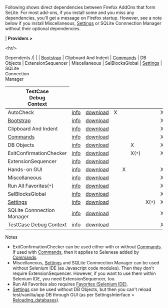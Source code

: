 Following shows direct dependencies between Firefox AddOns that form SeLite. For most add-ons, if you install some and you miss any dependencies, you'll get a message on Firefox startup. However, see a note below if you install Miscellaneous, [Settings](SettingsOverview.md) or SQLite Connnection Manager without their optional dependencies.

<a href='Hidden comment: Comment: Keep the following table sorted alphabetically.'></a>
| **Providers >**

&lt;hr/&gt;

Dependents \/| | | [Bootstrap](BootstrapLoader.md) | Clipboard And Indent | [Commands](ExtraCommands.md) | DB Objects | ExtensionSequencer     | Miscellaneous |  SelBlocksGlobal | [Settings](SettingsOverview.md) | SQLite<br>Connection<br>Manager <table><thead><th> TestCase<br>Debug<br>Context </th></thead><tbody>
<tr><td> AutoCheck                                  </td><td> <a href='https://addons.mozilla.org/en-US/firefox/addon/selite-auto-check/'>info</a> </td><td> <a href='https://addons.mozilla.org/en-US/firefox/addon/selite-auto-check/versions/'>download</a>                        </td><td>  X                              </td><td>                      </td><td>                              </td><td>            </td><td> X                      </td><td> X             </td><td>                  </td><td> X                               </td><td>                                 </td><td> X                             </td></tr>
<tr><td> <a href='BootstrapLoader.md'>Bootstrap</a> </td><td> <a href='https://addons.mozilla.org/en-US/firefox/addon/selite-bootstrap/'>info</a> </td><td> <a href='https://addons.mozilla.org/en-US/firefox/addon/SeLite-Bootstrap/versions/'>download</a>                      </td><td>                                 </td><td>                      </td><td>                              </td><td>            </td><td> X                      </td><td> X             </td><td>  X               </td><td> X                               </td><td>                                 </td><td>                               </td></tr>
<tr><td> Clipboard And Indent                       </td><td> <a href='https://addons.mozilla.org/en-US/firefox/addon/selite-clipboard-and-indent/'>info</a> </td><td> <a href='https://addons.mozilla.org/en-US/firefox/addon/selite-clipboard-and-indent/versions'>download</a> </td><td>                                 </td><td>                      </td><td>                              </td><td>            </td><td> X                      </td><td>               </td><td>                  </td><td>                                 </td><td>                                 </td><td>                               </td></tr>
<tr><td> <a href='ExtraCommands.md'>Commands</a>    </td><td> <a href='https://addons.mozilla.org/en-US/firefox/addon/selite-commands/'>info</a> </td><td> <a href='https://addons.mozilla.org/en-US/firefox/addon/selite-commands/versions/'>download</a>                       </td><td>                                 </td><td>                      </td><td>                              </td><td>            </td><td> X                      </td><td> X             </td><td>                  </td><td> X                               </td><td>                                 </td><td>                               </td></tr>
<tr><td> DB Objects                                 </td><td> <a href='https://addons.mozilla.org/en-US/firefox/addon/selite-db-objects/'>info</a> </td><td> <a href='https://addons.mozilla.org/en-US/firefox/addon/selite-db-objects/versions/'>download</a>                       </td><td>                                 </td><td>                      </td><td> X                            </td><td>            </td><td> X                      </td><td> X             </td><td>                  </td><td>                                 </td><td>    X                            </td><td>                               </td></tr>
<tr><td> ExitConfirmationChecker                    </td><td> <a href='https://addons.mozilla.org/en-US/firefox/addon/selite-exit-confirmation-check/'>info</a> </td><td> <a href='https://addons.mozilla.org/en-US/firefox/addon/selite-exit-confirmation-check/versions'>download</a>          </td><td>                                 </td><td>                      </td><td> X(<code>*</code>)            </td><td>            </td><td> X                      </td><td>               </td><td>                  </td><td> X                               </td><td>                                 </td><td>     X                         </td></tr>
<tr><td> ExtensionSequencer                         </td><td> <a href='https://addons.mozilla.org/en-US/firefox/addon/selite-extension-sequencer/'>info</a> </td><td> <a href='https://addons.mozilla.org/en-US/firefox/addon/selite-extension-sequencer/versions/'>download</a>               </td><td>                                 </td><td>                      </td><td>                              </td><td>            </td><td>                        </td><td>               </td><td>                  </td><td>                                 </td><td>                                 </td><td>                               </td></tr>
<tr><td> Hands-on GUI                               </td><td> <a href='https://addons.mozilla.org/en-US/firefox/addon/selite-hands-on-gui/'>info</a>         </td><td> <a href='https://addons.mozilla.org/en-US/firefox/addon/selite-hands-on-gui/versions/'>download</a>                           </td><td>                                 </td><td> X                    </td><td>                              </td><td>            </td><td> X                      </td><td> X             </td><td>                  </td><td>                                 </td><td>                                 </td><td>                               </td></tr>
<tr><td> Miscellaneous                              </td><td> <a href='https://addons.mozilla.org/en-US/firefox/addon/selite-miscellaneous/'>info</a> </td><td> <a href='https://addons.mozilla.org/en-US/firefox/addon/selite-miscellaneous/versions/'>download</a>                    </td><td>                                 </td><td>                      </td><td>                              </td><td>            </td><td> X(<code>*</code>)                 </td><td>               </td><td>                  </td><td>                                 </td><td>                                 </td><td>                               </td></tr>
<tr><td> Run All Favorites(<code>*</code>)          </td><td> <a href='https://addons.mozilla.org/en-US/firefox/addon/selite-run-all-favorites/'>info</a> </td><td> <a href='https://addons.mozilla.org/en-US/firefox/addon/selite-run-all-favorites/versions/'>download</a>           </td><td>                                 </td><td>                      </td><td>                              </td><td>            </td><td> X                      </td><td>               </td><td>                  </td><td>                                 </td><td>                                 </td><td>                               </td></tr>
<tr><td> SelBlocksGlobal                            </td><td> <a href='https://addons.mozilla.org/en-US/firefox/addon/selite-selblocks-global/'>info</a> </td><td> <a href='https://addons.mozilla.org/en-US/firefox/addon/SeLite-SelBlocks-Global/versions/'>download</a>                  </td><td>                                 </td><td>                      </td><td>                              </td><td>            </td><td> X                      </td><td> X             </td><td>                  </td><td>                                 </td><td>                                 </td><td>     X                         </td></tr>
<tr><td> <a href='SettingsOverview.md'>Settings</a> </td><td> <a href='https://addons.mozilla.org/en-US/firefox/addon/selite-settings/'>info</a> </td><td> <a href='https://addons.mozilla.org/en-US/firefox/addon/selite-settings/versions/'>download</a>                      </td><td>                                 </td><td>                      </td><td>                              </td><td> X(<code>*</code>)     </td><td> X(<code>*</code>)                 </td><td> X             </td><td>                  </td><td>                                 </td><td>                                 </td><td>                               </td></tr>
<tr><td> SQLite Connnection Manager                 </td><td> <a href='https://addons.mozilla.org/en-US/firefox/addon/selite-sqlite-connection-mg/'>info</a> </td><td> <a href='https://addons.mozilla.org/en-US/firefox/addon/SeLite-SQLite-Connection-Mg/versions/'>download</a>       </td><td>                                 </td><td>                      </td><td>                              </td><td>            </td><td> X(<code>*</code>)                 </td><td>               </td><td>                  </td><td>                                 </td><td>                                 </td><td>                               </td></tr>
<tr><td> TestCase Debug Context                     </td><td> <a href='https://addons.mozilla.org/en-US/firefox/addon/selite-testcase-debug-conte/'>info</a> </td><td> <a href='https://addons.mozilla.org/en-US/firefox/addon/SeLite-TestCase-Debug-Conte/versions/'>download</a>          </td><td>                                 </td><td>                      </td><td>                              </td><td>            </td><td> X                      </td><td>               </td><td>                  </td><td>                                 </td><td>                                 </td><td>                               </td></tr></tbody></table>

Notes<br>
<ul><li>ExitConfirmationChecker can be used either with or without <a href='ExtraCommands.md'>Commands</a>. If used with <a href='ExtraCommands.md'>Commands</a>, then it applies to Selenese added by <a href='ExtraCommands.md'>Commands</a>.<br>
</li><li>Miscellaneous, <a href='SettingsOverview.md'>Settings</a> and SQLite Connnection Manager can be used without Selenium IDE (as Javascript code modules). Then they don't require ExtensionSequencer. However, if you want to use them within Selenium IDE, you need ExtensionSequencer, too.<br>
</li><li>Run All Favorites also requires <a href='https://addons.mozilla.org/en-US/firefox/addon/favorites-selenium-ide/'>Favorites (Selenium IDE)</a>.<br>
</li><li><a href='SettingsOverview.md'>Settings</a> can be used without DB Objects, but then you can't reload test/vanilla/app DB through GUI (as per SettingsInterface > <a href='SettingsInterface#Reloading_databases.md'>Reloading_databases</a>).</li></ul>
